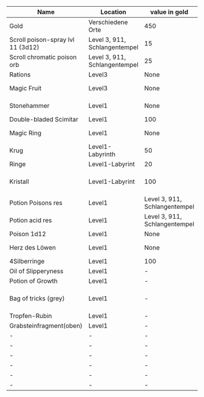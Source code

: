 |Name| Location | value in gold | Description | Holder |
|-|-|-|-|-|
|Gold|Verschiedene Orte|450|Goldmünzen|-|
|Scroll poison-spray lvl 11 (3d12)|Level 3, 911, Schlangentempel|15|Spell-scroll|-|
|Scroll chromatic poison orb|Level 3, 911, Schlangentempel|25|Spell-scroll|-|
|Rations|Level3|None|4total|-|
|Magic Fruit|Level3|None|9total,random effects|-|
|Stonehammer|Level1|None|Breaks on Nat1|-|
|Double-bladed Scimitar|Level1|100|default|-|
|Magic Ring|Level1|None|+1save req. attun.|-|
|Krug|Level1-Labyrinth|50|-|-|
|Ringe|Level1-Labyrint|20|-|-|
|Kristall|Level1-Labyrint|100|Gepresste innere Organe|-|
|Potion Poisons res|Level1|Level 3, 911, Schlangentempel|2x|-|
|Potion acid res|Level1|Level 3, 911, Schlangentempel|1x|-|
|Poison 1d12 |Level1|None|6x|-|
|Herz des Löwen|Level1|None|1x burning hands dc12|-|
|4Silberringe|Level1|100|Loot|-|
|Oil of Slipperyness|Level1|-|-|-|
|Potion of Growth|Level1|-|-|-|
|Bag of tricks (grey)|Level1|-|Kann Tiere aus Beutel ziehen|Mender|
|Tropfen-Rubin|Level1|-|Für tür|-|
|Grabsteinfragment(oben)|Level1|-|Schrift|-|
|-|-|-|-|-|
|-|-|-|-|-|
|-|-|-|-|-|
|-|-|-|-|-|
|-|-|-|-|-|
|-|-|-|-|-|